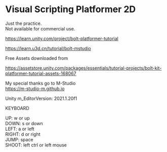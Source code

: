 # Visual Scripting Platformer 2D
  
Just the practice.  
Not available for commercial use.  
  
https://learn.unity.com/project/bolt-platformer-tutorial  
  
https://learn.u3d.cn/tutorial/bolt-mstudio  
  
Free Assets downloaded from  
  
https://assetstore.unity.com/packages/essentials/tutorial-projects/bolt-kit-platformer-tutorial-assets-168067  
  
My special thanks go to M-Studio  
https://m-studio-m.github.io  
  
Unity m_EditorVersion:  2021.1.20f1  
  
KEYBOARD  
  
UP: w or up  
DOWN: s or down  
LEFT: a or left  
RIGHT: d or right  
JUMP: space  
SHOOT:  left ctrl or left mouse  
  